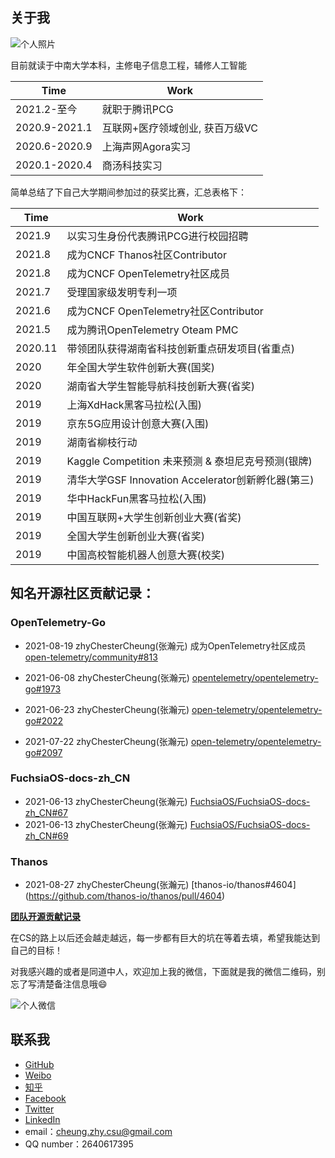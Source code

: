 ## 关于我

![个人照片](http://csuzhang.info/about/self.png)

目前就读于中南大学本科，主修电子信息工程，辅修人工智能

| Time          | Work                            |
| ------------- | ------------------------------- |
| 2021.2-至今   | 就职于腾讯PCG                   |
| 2020.9-2021.1 | 互联网+医疗领域创业, 获百万级VC |
| 2020.6-2020.9 | 上海声网Agora实习               |
| 2020.1-2020.4 | 商汤科技实习                    |


简单总结了下自己大学期间参加过的获奖比赛，汇总表格下：

| Time    | Work                                               |
| ------- | -------------------------------------------------- |
| 2021.9  | 以实习生身份代表腾讯PCG进行校园招聘                |
| 2021.8  | 成为CNCF Thanos社区Contributor                     |
| 2021.8  | 成为CNCF OpenTelemetry社区成员                     |
| 2021.7  | 受理国家级发明专利一项                             |
| 2021.6  | 成为CNCF OpenTelemetry社区Contributor              |
| 2021.5  | 成为腾讯OpenTelemetry Oteam PMC                    |
| 2020.11 | 带领团队获得湖南省科技创新重点研发项目(省重点)     |
| 2020    | 年全国大学生软件创新大赛(国奖)                     |
| 2020    | 湖南省大学生智能导航科技创新大赛(省奖)             |
| 2019    | 上海XdHack黑客马拉松(入围)                         |
| 2019    | 京东5G应用设计创意大赛(入围)                       |
| 2019    | 湖南省柳枝行动                               |
| 2019    | Kaggle Competition 未来预测 & 泰坦尼克号预测(银牌) |
| 2019    | 清华大学GSF Innovation Accelerator创新孵化器(第三) |
| 2019    | 华中HackFun黑客马拉松(入围)                        |
| 2019    | 中国互联网+大学生创新创业大赛(省奖)                |
| 2019    | 全国大学生创新创业大赛(省奖)                       |
| 2019    | 中国高校智能机器人创意大赛(校奖)                   |



## 知名开源社区贡献记录：

### OpenTelemetry-Go

- 2021-08-19 zhyChesterCheung(张瀚元) 成为OpenTelemetry社区成员 [open-telemetry/community#813](https://github.com/open-telemetry/community/issues/813)

- 2021-06-08 zhyChesterCheung(张瀚元) [opentelemetry/opentelemetry-go#1973](https://github.com/open-telemetry/opentelemetry-go/pull/1973)

- 2021-06-23 zhyChesterCheung(张瀚元) [open-telemetry/opentelemetry-go#2022](https://github.com/open-telemetry/opentelemetry-go/pull/2022)

- 2021-07-22 zhyChesterCheung(张瀚元) [open-telemetry/opentelemetry-go#2097](https://github.com/open-telemetry/opentelemetry-go/pull/2097)



### FuchsiaOS-docs-zh_CN

- 2021-06-13 zhyChesterCheung(张瀚元) [FuchsiaOS/FuchsiaOS-docs-zh_CN#67](https://github.com/FuchsiaOS/FuchsiaOS-docs-zh_CN/pull/67)
- 2021-06-13 zhyChesterCheung(张瀚元) [FuchsiaOS/FuchsiaOS-docs-zh_CN#69](https://github.com/FuchsiaOS/FuchsiaOS-docs-zh_CN/pull/69)



### Thanos

- 2021-08-27 zhyChesterCheung(张瀚元) [thanos-io/thanos#4604] (https://github.com/thanos-io/thanos/pull/4604)


**[团队开源贡献记录](https://docs.qq.com/doc/DSUpUQmNRbEdaRkJ4)**


在CS的路上以后还会越走越远，每一步都有巨大的坑在等着去填，希望我能达到自己的目标！


对我感兴趣的或者是同道中人，欢迎加上我的微信，下面就是我的微信二维码，别忘了写清楚备注信息哦😄

![个人微信](http://csuzhang.info/about/WechatCode.jpg)

## 联系我

* [GitHub](https://github.com/zhyChesterCheung)
* [Weibo](https://weibo.com/u/5689093900)
* [知乎](https://www.zhihu.com/people/la-la-la-la-la-la-la-ji-9)
* [Facebook](https://www.facebook.com/chester.cheung.3538)
* [Twitter](https://twitter.com/ChesterCheung4)
* [LinkedIn](https://www.linkedin.com/in/chestercheung)
* email：cheung.zhy.csu@gmail.com
* QQ number：2640617395


